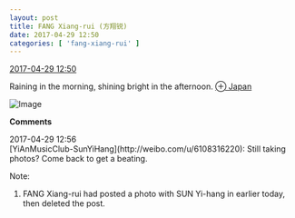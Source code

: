 ```yaml
---
layout: post
title: FANG Xiang-rui (方翔锐)
date: 2017-04-29 12:50
categories: [ 'fang-xiang-rui' ]
---
```


<div class="weibo-info">
  <a href="http://weibo.com/6117583008/F0McSa99l">2017-04-29 12:50</a>
</div>

Raining in the morning, shining bright in the afternoon. [⊕ Japan](http://weibo.com/p/1001018008100000000000000)

<!-- more -->

![Image](http://wx2.sinaimg.cn/mw690/006G0KNGly1ff3gflxmxaj30qo0zkwy6.jpg)

**Comments**

<div class="weibo-info">2017-04-29 12:56</div>
[YiAnMusicClub-SunYiHang](http://weibo.com/u/6108316220): Still taking photos? Come back to get a beating.

Note:
1. FANG Xiang-rui had posted a photo with SUN Yi-hang in earlier today, then deleted the post.
